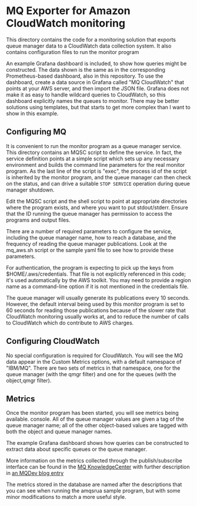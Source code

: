 # MQ Exporter for Amazon CloudWatch monitoring

This directory contains the code for a monitoring solution
that exports queue manager data to a CloudWatch data collection
system. It also contains configuration files to run the monitor program

An example Grafana dashboard is included, to show how queries might
be constructed. The data shown is the same as in the corresponding
Prometheus-based dashboard, also in this repository.
To use the dashboard,
create a data source in Grafana called "MQ CloudWatch" that points at your
AWS server, and then import the JSON file. Grafana does not make it as easy
to handle wildcard queries to CloudWatch, so this dashboard explicitly names
the queues to monitor. There may be better solutions using templates, but
that starts to get more complex than I want to show in this example.

## Configuring MQ
It is convenient to run the monitor program as a queue manager service.
This directory contains an MQSC script to define the service. In fact, the
service definition points at a simple script which sets up any
necessary environment and builds the command line parameters for the
real monitor program. As the last line of the script is "exec", the
process id of the script is inherited by the monitor program, and the
queue manager can then check on the status, and can drive a suitable
`STOP SERVICE` operation during queue manager shutdown.

Edit the MQSC script and the shell script to point at appropriate directories
where the program exists, and where you want to put stdout/stderr.
Ensure that the ID running the queue manager has permission to access
the programs and output files.

There are a number of required parameters to configure the service, including
the queue manager name, how to reach a database, and the frequency of reading
the queue manager publications. Look at the mq_aws.sh script or the sample yaml
file to see how to provide these parameters.

For authentication, the
program is expecting to pick up the keys from $HOME/.aws/credentials. That
file is not explicitly referenced in this code; it's used automatically by
the AWS toolkit. You may need to provide a region
name as a command-line option if it is not mentioned in the credentials
file.

The queue manager will usually generate its publications every 10 seconds. However, the
default interval being used by this monitor program is set to 60 seconds for reading those
publications because of the slower rate that CloudWatch monitoring usually works at, and
to reduce the number of calls to CloudWatch which do contribute to AWS charges.

## Configuring CloudWatch
No special configuration is required for CloudWatch. You will see the MQ
data appear in the Custom Metrics options, with a default namespace of "IBM/MQ".
There are two sets of metrics in that namespace, one for the queue manager
(with the qmgr filter) and one for the queues (with the object,qmgr filter).

## Metrics
Once the monitor program has been started,
you will see metrics being available.
console. All of the queue
manager values are given a tag of the queue manager name; all of the other object-based values
are tagged with both the object and queue manager names.

The example Grafana dashboard shows how queries can be constructed to extract data
about specific queues or the queue manager.

More information on the metrics collected through the publish/subscribe
interface can be found in the [MQ KnowledgeCenter](https://www.ibm.com/docs/en/ibm-mq/latest?topic=trace-metrics-published-system-topics)
with further description in [an MQDev blog entry](https://community.ibm.com/community/user/integration/viewdocument/statistics-published-to-the-system?CommunityKey=183ec850-4947-49c8-9a2e-8e7c7fc46c64&tab=librarydocuments)

The metrics stored in the database are named after the
descriptions that you can see when running the amqsrua sample program, but with some
minor modifications to match a more useful style.
